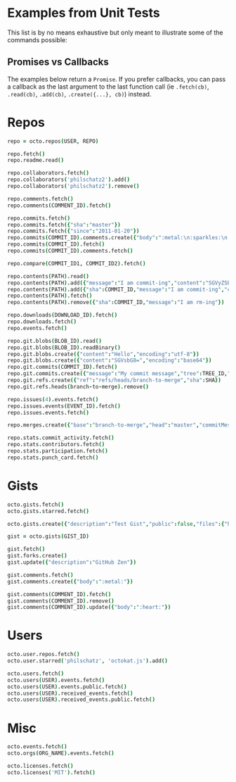 # Examples from Unit Tests

This list is by no means exhaustive but only meant to illustrate some of the commands possible:

## Promises vs Callbacks

The examples below return a `Promise`. If you prefer callbacks, you can pass a callback as the last argument to the last function call (ie `.fetch(cb)`, `.read(cb)`, `.add(cb)`, `.create({...}, cb)`) instead.

# Repos

```coffee
repo = octo.repos(USER, REPO)

repo.fetch()
repo.readme.read()

repo.collaborators.fetch()
repo.collaborators('philschatz2').add()
repo.collaborators('philschatz2').remove()

repo.comments.fetch()
repo.comments(COMMENT_ID).fetch()

repo.commits.fetch()
repo.commits.fetch({"sha":"master"})
repo.commits.fetch({"since":"2011-01-20"})
repo.commits(COMMIT_ID).comments.create({"body":":metal:\n:sparkles:\n:cake:"})
repo.commits(COMMIT_ID).fetch()
repo.commits(COMMIT_ID).comments.fetch()

repo.compare(COMMIT_ID1, COMMIT_ID2).fetch()

repo.contents(PATH).read()
repo.contents(PATH).add({"message":"I am commit-ing","content":"SGVyZSBiZSB0aGUgY29udGVudAo="})
repo.contents(PATH).add({"sha":COMMIT_ID,"message":"I am commit-ing","content":"SGVyZSBiZSBtb2FyIGNvbnRlbnQ="})
repo.contents(PATH).fetch()
repo.contents(PATH).remove({"sha":COMMIT_ID,"message":"I am rm-ing"})

repo.downloads(DOWNLOAD_ID).fetch()
repo.downloads.fetch()
repo.events.fetch()

repo.git.blobs(BLOB_ID).read()
repo.git.blobs(BLOB_ID).readBinary()
repo.git.blobs.create({"content":"Hello","encoding":"utf-8"})
repo.git.blobs.create({"content":"SGVsbG8=","encoding":"base64"})
repo.git.commits(COMMIT_ID).fetch()
repo.git.commits.create({"message":"My commit message","tree":TREE_ID,"parents":[COMMIT_ID]})
repo.git.refs.create({"ref":"refs/heads/branch-to-merge","sha":SHA})
repo.git.refs.heads(branch-to-merge).remove()

repo.issues(4).events.fetch()
repo.issues.events(EVENT_ID).fetch()
repo.issues.events.fetch()

repo.merges.create({"base":"branch-to-merge","head":"master","commitMessage":"Testing the merge API"})

repo.stats.commit_activity.fetch()
repo.stats.contributors.fetch()
repo.stats.participation.fetch()
repo.stats.punch_card.fetch()
```

# Gists

```coffee
octo.gists.fetch()
octo.gists.starred.fetch()

octo.gists.create({"description":"Test Gist","public":false,"files":{"hello.txt":{"content":"Hello World"}}})

gist = octo.gists(GIST_ID)

gist.fetch()
gist.forks.create()
gist.update({"description":"GitHub Zen"})

gist.comments.fetch()
gist.comments.create({"body":":metal:"})

gist.comments(COMMENT_ID).fetch()
gist.comments(COMMENT_ID).remove()
gist.comments(COMMENT_ID).update({"body":":heart:"})
```

# Users

```coffee
octo.user.repos.fetch()
octo.user.starred('philschatz', 'octokat.js').add()

octo.users.fetch()
octo.users(USER).events.fetch()
octo.users(USER).events.public.fetch()
octo.users(USER).received_events.fetch()
octo.users(USER).received_events.public.fetch()
```

# Misc

```coffee
octo.events.fetch()
octo.orgs(ORG_NAME).events.fetch()

octo.licenses.fetch()
octo.licenses('MIT').fetch()
```
